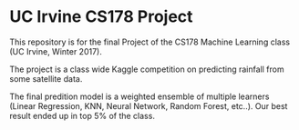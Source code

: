 # UC Irvine CS178 Project

This repository is for the final Project of the CS178 Machine Learning class (UC Irvine, Winter 2017).

The project is a class wide Kaggle competition on predicting rainfall from some satellite data. 

The final predition model is a weighted ensemble of multiple learners (Linear Regression, KNN, Neural Network, Random Forest, etc..). Our best result ended up in top 5% of the class.
